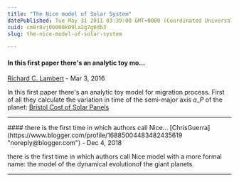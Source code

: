 ```yaml
---
title: "The Nice model of Solar System"
datePublished: Tue May 31 2011 03:39:00 GMT+0000 (Coordinated Universal Time)
cuid: cm8r8vj0b000k09la2g7g6db3
slug: the-nice-model-of-solar-system

---
```



#### In this first paper there's an analytic toy mo...
[Richard C. Lambert](https://www.blogger.com/profile/14766504022599651016 "noreply@blogger.com") - <time datetime="2016-03-02T08:15:56.999+01:00">Mar 3, 2016</time>

In this first paper there's an analytic toy model for migration process. First of all they calculate the variation in time of the semi-major axis $a\_P$ of the planet: [Bristol Cost of Solar Panels](http://energyinstalls.co.uk/why-you-should-get-free-solar-panels-in-bristol/)
<hr />
#### there is the first time in which authors call Nice...
[ChrisGuerra](https://www.blogger.com/profile/16885004483482435619 "noreply@blogger.com") - <time datetime="2018-12-27T18:35:08.057+01:00">Dec 4, 2018</time>

there is the first time in which authors call Nice model with a more formal name: the model of the dynamical evolutionof the giant planets.
<hr />
